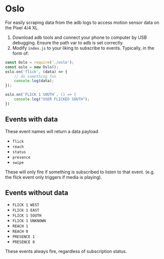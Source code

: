  # Oslo

 For easily scraping data from the adb logs to access motion sensor data on the Pixel 4/4 XL.

 1. Download adb tools and connect your phone to computer by USB debugging. Ensure the path var to adb is set correctly.
 2. Modify `index.js` to your liking to subscribe to events. Typically, in the form of:
```js
const Oslo = require('./oslo');
const oslo = new Oslo();
oslo.on('flick', (data) => {
    // do something fun
    console.log(data);
});

oslo.on('FLICK 1 SOUTH`, () => {
    console.log("USER FLICKED SOUTH");
})
```

## Events with data
These event names will return a data payload
* `flick`
* `reach`
* `status`
* `presence`
* `swipe`

These will only fire if something is subscribed to listen to that event. (e.g. the flick event only triggers if media is playing).

## Events without data
* `FLICK 1 WEST`
* `FLICK 1 EAST`
* `FLICK 1 SOUTH`
* `FLICK 1 UNKNOWN`
* `REACH 1`
* `REACH 0`
* `PRESENCE 1`
* `PRESENCE 0`

These events always fire, regardless of subscription status. 